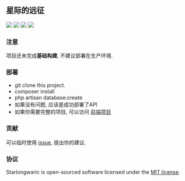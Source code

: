 ## 星际的远征
![](https://img.shields.io/badge/stable-building-blue.svg)
![](https://img.shields.io/badge/rolling-2.0.0%20Alpha1-blue.svg)
![](https://img.shields.io/badge/mainline-real%20time-blue.svg)
![](https://img.shields.io/badge/license-MIT-brightgreen.svg)

### 注意
项目还未完成**基础构建**, 不建议部署在生产环境.

### 部署
- git clone this project.
- composer install
- php artisan database:create
- 如果没有问题, 应该是成功部署了API
- 如果你需要完整的项目, 可以访问 [前端项目](https://github.com/muyu66/starlongwaric-gui)

### 贡献
可以临时使用 [issue](https://github.com/muyu66/starlongwaric/issues), 提出你的建议.

### 协议
Starlongwaric is open-sourced software licensed under the [MIT license](http://opensource.org/licenses/MIT).